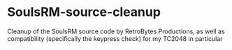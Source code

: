 # SoulsRM-source-cleanup
Cleanup of the SoulsRM source code by RetroBytes Productions, as well as compatibility (specifically the keypress check) for my TC2048 in particular
